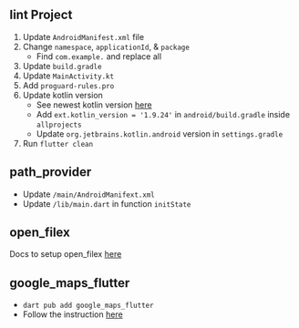 ## Iint Project

1. Update `AndroidManifest.xml` file
2. Change `namespace`, `applicationId`, & `package`
   - Find `com.example.` and replace all
3. Update `build.gradle`
4. Update `MainActivity.kt`
5. Add `proguard-rules.pro`
6. Update kotlin version
   - See newest kotlin version [here](https://kotlinlang.org/docs/releases.html#release-details)
   - Add `ext.kotlin_version = '1.9.24'` in `android/build.gradle` inside `allprojects`
   - Update `org.jetbrains.kotlin.android` version in `settings.gradle`
7. Run `flutter clean`

## path_provider

- Update `/main/AndroidManifext.xml`
- Update `/lib/main.dart` in function `initState`

## open_filex

Docs to setup open_filex [here](https://pub.dev/packages/open_filex)

## google_maps_flutter

- `dart pub add google_maps_flutter`
- Follow the instruction [here](https://pub.dev/packages/google_maps_flutter)
